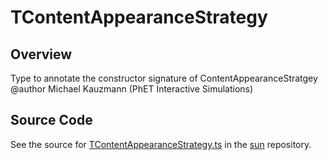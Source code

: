 # TContentAppearanceStrategy

## Overview

Type to annotate the constructor signature of ContentAppearanceStratgey
@author Michael Kauzmann (PhET Interactive Simulations)



## Source Code

See the source for [TContentAppearanceStrategy.ts](https://github.com/phetsims/sun/blob/main/js/buttons/TContentAppearanceStrategy.ts) in the [sun](https://github.com/phetsims/sun) repository.

